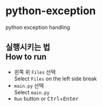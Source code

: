 # python-exception
python exception handling

## 실행시키는 법<br>How to run
* 왼쪽 위 `Files` 선택<br>Select `Files` on the left side break
* `main.py` 선택<br>Select `main.py`
* `Run` button or <kbd>Ctrl</kbd>+<kbd>Enter</kbd>

